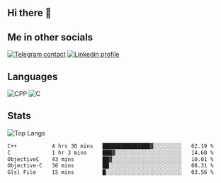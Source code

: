 ## Hi there 👋

## Me in other socials
[![Telegram contact][telegram_badge]][telegram_link]
[![Linkedin profile][linkedin_badge]][linkedin_link]
<!-- [![My CV][CV]][CV_path] -->

## Languages
![CPP](https://img.shields.io/badge/-C++-000?&logo=c%2B%2B)
![C](https://img.shields.io/badge/-C-000?&logo=c)


## Stats
![Top Langs](https://github-readme-stats.vercel.app/api/top-langs/?username=Winlogon-exe&size_weight=0.5&count_weight=0.5&bg_color=000000&title_color=ffffff&text_color=ffffff)

<!--START_SECTION:waka-->

```txt
C++           4 hrs 30 mins   ███████████████▓░░░░░░░░░   62.19 %
C             1 hr 3 mins     ███▓░░░░░░░░░░░░░░░░░░░░░   14.60 %
ObjectiveC    43 mins         ██▓░░░░░░░░░░░░░░░░░░░░░░   10.01 %
Objective-C   36 mins         ██░░░░░░░░░░░░░░░░░░░░░░░   08.31 %
Glsl File     15 mins         █░░░░░░░░░░░░░░░░░░░░░░░░   03.56 %
```

<!--END_SECTION:waka-->

<!-- [CV_path]: path
[CV]: https://img.shields.io/badge/CV-D3182A?style=for-the-badge&logoColor=white -->

[telegram_link]: https://t.me/winlogon_exe
[telegram_badge]: https://img.shields.io/badge/Telegram-000?style=for-the-badge&logo=telegram&logoColor=white

[linkedin_link]: https://www.linkedin.com/in/winlogon/
[linkedin_badge]: https://img.shields.io/badge/LinkedIn-000?style=for-the-badge&logo=linkedin&logoColor=white




